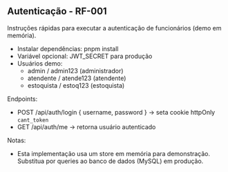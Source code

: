 ## Autenticação - RF-001

Instruções rápidas para executar a autenticação de funcionários (demo em memória).

- Instalar dependências: pnpm install
- Variável opcional: JWT_SECRET para produção
- Usuários demo:
  - admin / admin123 (administrador)
  - atendente / atende123 (atendente)
  - estoquista / estoq123 (estoquista)

Endpoints:
- POST /api/auth/login { username, password } -> seta cookie httpOnly `cant_token`
- GET /api/auth/me -> retorna usuário autenticado

Notas:
- Esta implementação usa um store em memória para demonstração. Substitua por queries ao banco de dados (MySQL) em produção.
